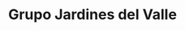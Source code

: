 ---
title: "Grupo Jardines del Valle"
url: /quito/grupo-jardines-del-valle/
shop: directores de funerarias
---